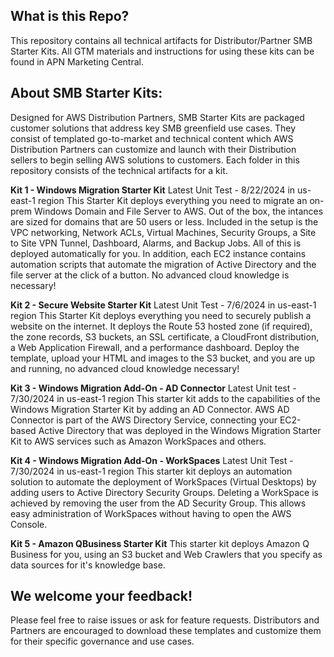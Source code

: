 ## What is this Repo?
This repository contains all technical artifacts for Distributor/Partner SMB Starter Kits. All GTM materials and instructions for using these kits can be found in APN Marketing Central.
## About SMB Starter Kits:
Designed for AWS Distribution Partners, SMB Starter Kits are packaged customer solutions that address key SMB greenfield use cases. They consist of templated go-to-market and technical content which AWS Distribution Partners can customize and launch with their Distribution sellers to begin selling AWS solutions to customers. Each folder in this repository consists of the technical artifacts for a kit.

**Kit 1 - Windows Migration Starter Kit**
Latest Unit Test - 8/22/2024 in us-east-1 region
This Starter Kit deploys everything you need to migrate an on-prem Windows Domain and File Server to AWS. Out of the box, the intances are sized for domains that are 50 users or less. Included in the setup is the VPC networking, Network ACLs, Virtual Machines, Security Groups, a Site to Site VPN Tunnel, Dashboard, Alarms, and Backup Jobs. All of this is deployed automatically for you. In addition, each EC2 instance contains automation scripts that automate the migration of Active Directory and the file server at the click of a button. No advanced cloud knowledge is necessary!

**Kit 2 - Secure Website Starter Kit**
Latest Unit Test - 7/6/2024 in us-east-1 region
This Starter Kit deploys everything you need to securely publish a website on the internet. It deploys the Route 53 hosted zone (if required), the zone records, S3 buckets, an SSL certificate, a CloudFront distribution, a Web Application Firewall, and a performance dashboard. Deploy the template, upload your HTML and images to the S3 bucket, and you are up and running, no advanced cloud knowledge necessary!

**Kit 3 - Windows Migration Add-On - AD Connector**
Latest Unit test - 7/30/2024 in us-east-1 region
This starter kit adds to the capabilities of the Windows Migration Starter Kit by adding an AD Connector. AWS AD Connector is part of the AWS Directory Service, connecting your EC2-based Active Directory that was deployed in the Windows Migration Starter Kit to AWS services such as Amazon WorkSpaces and others. 

**Kit 4 - Windows Migration Add-On - WorkSpaces**
Latest Unit Test - 7/30/2024 in us-east-1 region
This starter kit deploys an automation solution to automate the deployment of WorkSpaces (Virtual Desktops) by adding users to Active Directory Security Groups. Deleting a WorkSpace is achieved by removing the user from the AD Security Group. This allows easy administration of WorkSpaces without having to open the AWS Console. 

**Kit 5 - Amazon QBusiness Starter Kit**
This starter kit deploys Amazon Q Business for you, using an S3 bucket and Web Crawlers that you specify as data sources for it's knowledge base. 

## We welcome your feedback!
Please feel free to raise issues or ask for feature requests. Distributors and Partners are encouraged to download these templates and customize them for their specific governance and use cases. 
